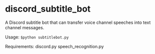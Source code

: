 # discord_subtitle_bot
A Discord subtitle bot that can transfer voice channel speeches into text channel messages.

Usage:
``$python subtitlebot.py``

Requirements:
discord.py
speech_recognition.py
